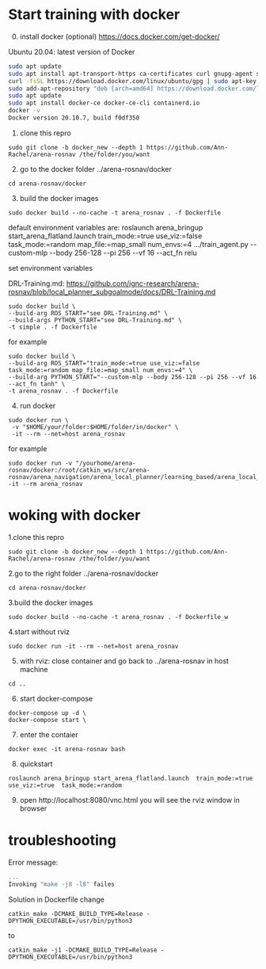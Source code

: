 # Start training with docker
0. install docker (optional)
https://docs.docker.com/get-docker/

Ubuntu 20.04: latest version of Docker
```bash
sudo apt update
sudo apt install apt-transport-https ca-certificates curl gnupg-agent software-properties-common
curl -fsSL https://download.docker.com/linux/ubuntu/gpg | sudo apt-key add -
sudo add-apt-repository "deb [arch=amd64] https://download.docker.com/linux/ubuntu $(lsb_release -cs) stable"
sudo apt update
sudo apt install docker-ce docker-ce-cli containerd.io
docker -v
Docker version 20.10.7, build f0df350
```
1. clone this repro
```
sudo git clone -b docker_new --depth 1 https://github.com/Ann-Rachel/arena-rosnav /the/folder/you/want
```
2. go to the docker folder ../arena-rosnav/docker
```
cd arena-rosnav/docker
```
3. build the docker images 
```
sudo docker build --no-cache -t arena_rosnav . -f Dockerfile
```
default environment variables are:
roslaunch arena_bringup start_arena_flatland.launch train_mode:=true use_viz:=false task_mode:=random map_file:=map_small num_envs:=4
.../train_agent.py --custom-mlp --body 256-128 --pi 256 --vf 16 --act_fn relu

set environment variables

DRL-Training.md: https://github.com/ignc-research/arena-rosnav/blob/local_planner_subgoalmode/docs/DRL-Training.md
```
sudo docker build \
--build-arg ROS_START="see DRL-Training.md" \
--build-args PYTHON_START="see DRL-Training.md" \
-t simple . -f Dockerfile
```
for example
```
sudo docker build \
--build-arg ROS_START="train_mode:=true use_viz:=false task_mode:=random map_file:=map_small num_envs:=4" \
--build-arg PYTHON_START="--custom-mlp --body 256-128 --pi 256 --vf 16 --act_fn tanh" \
-t arena_rosnav . -f Dockerfile
```
4. run docker
```
sudo docker run \
 -v "$HOME/your/folder:$HOME/folder/in/docker" \
 -it --rm --net=host arena_rosnav
```
for example
```
sudo docker run -v "/yourhome/arena-rosnav/docker:/root/catkin_ws/src/arena-rosnav/arena_navigation/arena_local_planner/learning_based/arena_local_planner_drl/agents"  -it --rm arena_rosnav
```
# woking with docker
1.clone this repro
```
sudo git clone -b docker_new --depth 1 https://github.com/Ann-Rachel/arena-rosnav /the/folder/you/want
```
2.go to the right folder ../arena-rosnav/docker
```
cd arena-rosnav/docker
```
3.build the docker images 
```
sudo docker build --no-cache -t arena_rosnav . -f Dockerfile_w
```
4.start without rviz
```
sudo docker run -it --rm --net=host arena_rosnav
```
5. with rviz: close container and go back to ../arena-rosnav in host machine
```
cd ..
```
6. start docker-compose

```
docker-compose up -d \
docker-compose start \
```
7. enter the contaier
```
docker exec -it arena-rosnav bash
```
8. quickstart
```
roslaunch arena_bringup start_arena_flatland.launch  train_mode:=true 	use_viz:=true  task_mode:=random
```
9. open http://localhost:8080/vnc.html you will see the rviz window in browser

# troubleshooting
Error message:
```c++ fatail error: Killed signal terminated program cc1plus
...
Invoking "make -j8 -l8" failes
```
Solution
in Dockerfile change
```
catkin_make -DCMAKE_BUILD_TYPE=Release -DPYTHON_EXECUTABLE=/usr/bin/python3
```
to
```
catkin_make -j1 -DCMAKE_BUILD_TYPE=Release -DPYTHON_EXECUTABLE=/usr/bin/python3
```
